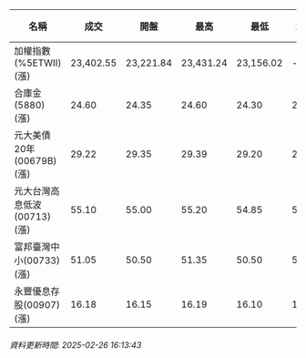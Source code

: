 | 名稱 | 成交 | 開盤 | 最高 | 最低 | 均價 | 成交金額(億) | 昨收 | 漲跌幅 | 漲跌 | 總量 | 昨量 | 振幅 |
| -------- | -------- | -------- | -------- |-------- | -------- | -------- |-------- |-------- |-------- | -------- | -------- |-------- |
|加權指數(%5ETWII) (漲)|23,402.55|23,221.84|23,431.24|23,156.02|-|3,690.72|23,285.72|0.50%|116.83|6,833,813|0|1.18%|
|合庫金(5880) (漲)|24.60|24.35|24.60|24.30|24.47|2.15|24.35|1.03%|0.25|8,792|8,391|1.23%|
|元大美債20年(00679B) (漲)|29.22|29.35|29.39|29.20|29.30|28.51|28.96|0.90%|0.26|97,319|66,895|0.66%|
|元大台灣高息低波(00713) (漲)|55.10|55.00|55.20|54.85|55.03|5.45|55.05|0.09%|0.05|9,907|10,697|0.64%|
|富邦臺灣中小(00733) (漲)|51.05|50.50|51.35|50.50|51.11|0.877|50.50|1.09%|0.55|1,715|2,300|1.68%|
|永豐優息存股(00907) (漲)|16.18|16.15|16.19|16.10|16.15|0.497|16.10|0.50%|0.08|3,075|4,083|0.56%|
###### 資料更新時間: 2025-02-26 16:13:43
